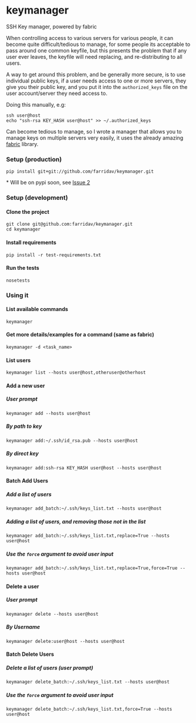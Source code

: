 keymanager
==========

SSH Key manager, powered by fabric

When controlling access to various servers for various people, it can become
quite difficult/tedious to manage, for some people its acceptable to pass
around one common keyfile, but this presents the problem that if any user ever
leaves, the keyfile will need replacing, and re-distributing to all users.

A way to get around this problem, and be generally more secure, is to use
individual public keys, if a user needs access to one or more servers, they
give you their public key, and you put it into the `authorized_keys` file on
the user account/server they need access to.

Doing this manually, e.g:

    ssh user@host
    echo "ssh-rsa KEY_HASH user@host" >> ~/.authorized_keys

Can become tedious to manage, so I wrote a manager that allows you to manage
keys on multiple servers very easily, it uses the already amazing [fabric](https://github.com/fabric/fabric)
library.

### Setup (production)

    pip install git+git://github.com/farridav/keymanager.git

\* Will be on pypi soon, see [Issue 2](https://github.com/farridav/keymanager/issues/2)

### Setup (development)

#### Clone the project

    git clone git@github.com:farridav/keymanager.git
    cd keymanager

#### Install requirements

    pip install -r test-requirements.txt

#### Run the tests

    nosetests

### Using it

#### List available commands

    keymanager

#### Get more details/examples for a command (same as fabric)

    keymanager -d <task_name>

#### List users

    keymanager list --hosts user@host,otheruser@otherhost

#### Add a new user

##### User prompt

    keymanager add --hosts user@host

##### By path to key

    keymanager add:~/.ssh/id_rsa.pub --hosts user@host

##### By direct key

    keymanager add:ssh-rsa KEY_HASH user@host --hosts user@host

#### Batch Add Users

##### Add a list of users

    keymanager add_batch:~/.ssh/keys_list.txt --hosts user@host

##### Adding a list of users, and removing those not in the list

    keymanager add_batch:~/.ssh/keys_list.txt,replace=True --hosts user@host

##### Use the `force` argument to avoid user input

    keymanager add_batch:~/.ssh/keys_list.txt,replace=True,force=True --hosts user@host

#### Delete a user

##### User prompt

    keymanager delete --hosts user@host

##### By Username

    keymanager delete:user@host --hosts user@host

#### Batch Delete Users

##### Delete a list of users (user prompt)

    keymanager delete_batch:~/.ssh/keys_list.txt --hosts user@host

##### Use the `force` argument to avoid user input

    keymanager delete_batch:~/.ssh/keys_list.txt,force=True --hosts user@host

